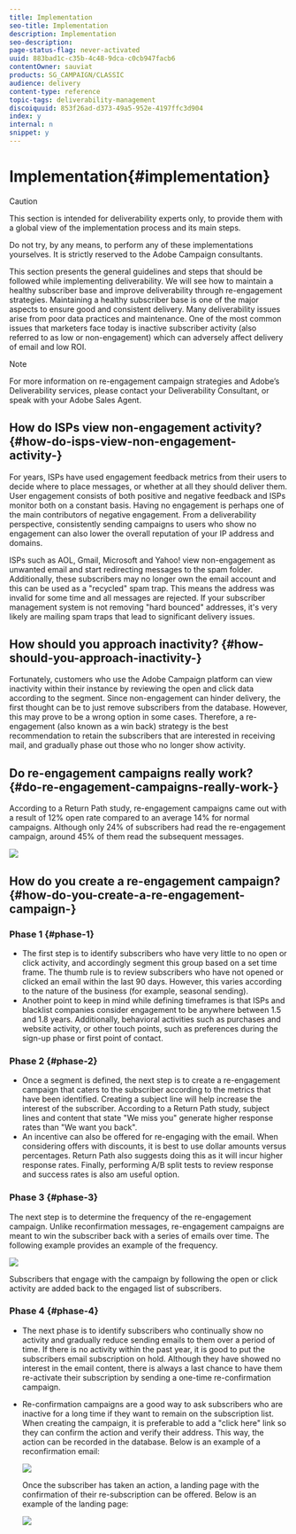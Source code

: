 ```yaml
---
title: Implementation
seo-title: Implementation
description: Implementation
seo-description: 
page-status-flag: never-activated
uuid: 883bad1c-c35b-4c48-9dca-c0cb947facb6
contentOwner: sauviat
products: SG_CAMPAIGN/CLASSIC
audience: delivery
content-type: reference
topic-tags: deliverability-management
discoiquuid: 853f26ad-d373-49a5-952e-4197ffc3d904
index: y
internal: n
snippet: y
---
```


# Implementation{#implementation}

>[!CAUTION]
>
>This section is intended for deliverability experts only, to provide them with a global view of the implementation process and its main steps.
>
>Do not try, by any means, to perform any of these implementations yourselves. It is strictly reserved to the Adobe Campaign consultants.

This section presents the general guidelines and steps that should be followed while implementing deliverability. We will see how to maintain a healthy subscriber base and improve deliverability through re-engagement strategies. Maintaining a healthy subscriber base is one of the major aspects to ensure good and consistent delivery. Many deliverability issues arise from poor data practices and maintenance. One of the most common issues that marketers face today is inactive subscriber activity (also referred to as low or non-engagement) which can adversely affect delivery of email and low ROI.

>[!NOTE]
>
>For more information on re-engagement campaign strategies and Adobe’s Deliverability services, please contact your Deliverability Consultant, or speak with your Adobe Sales Agent.

## How do ISPs view non-engagement activity? {#how-do-isps-view-non-engagement-activity-}

For years, ISPs have used engagement feedback metrics from their users to decide where to place messages, or whether at all they should deliver them. User engagement consists of both positive and negative feedback and ISPs monitor both on a constant basis. Having no engagement is perhaps one of the main contributors of negative engagement. From a deliverability perspective, consistently sending campaigns to users who show no engagement can also lower the overall reputation of your IP address and domains.

ISPs such as AOL, Gmail, Microsoft and Yahoo! view non-engagement as unwanted email and start redirecting messages to the spam folder. Additionally, these subscribers may no longer own the email account and this can be used as a "recycled" spam trap. This means the address was invalid for some time and all messages are rejected. If your subscriber management system is not removing "hard bounced" addresses, it's very likely are mailing spam traps that lead to significant delivery issues.

## How should you approach inactivity? {#how-should-you-approach-inactivity-}

Fortunately, customers who use the Adobe Campaign platform can view inactivity within their instance by reviewing the open and click data according to the segment. Since non-engagement can hinder delivery, the first thought can be to just remove subscribers from the database. However, this may prove to be a wrong option in some cases. Therefore, a re-engagement (also known as a win back) strategy is the best recommendation to retain the subscribers that are interested in receiving mail, and gradually phase out those who no longer show activity.

## Do re-engagement campaigns really work? {#do-re-engagement-campaigns-really-work-}

According to a Return Path study, re-engagement campaigns came out with a result of 12% open rate compared to an average 14% for normal campaigns. Although only 24% of subscribers had read the re-engagement campaign, around 45% of them read the subsequent messages. 

![](assets/deliverability_implementation_1.png)

## How do you create a re-engagement campaign? {#how-do-you-create-a-re-engagement-campaign-}

### Phase 1 {#phase-1}

* The first step is to identify subscribers who have very little to no open or click activity, and accordingly segment this group based on a set time frame. The thumb rule is to review subscribers who have not opened or clicked an email within the last 90 days. However, this varies according to the nature of the business (for example, seasonal sending).
* Another point to keep in mind while defining timeframes is that ISPs and blacklist companies consider engagement to be anywhere between 1.5 and 1.8 years. Additionally, behavioral activities such as purchases and website activity, or other touch points, such as preferences during the sign-up phase or first point of contact.

### Phase 2 {#phase-2}

* Once a segment is defined, the next step is to create a re-engagement campaign that caters to the subscriber according to the metrics that have been identified. Creating a subject line will help increase the interest of the subscriber. According to a Return Path study, subject lines and content that state "We miss you" generate higher response rates than "We want you back".
* An incentive can also be offered for re-engaging with the email. When considering offers with discounts, it is best to use dollar amounts versus percentages. Return Path also suggests doing this as it will incur higher response rates. Finally, performing A/B split tests to review response and success rates is also am useful option.

### Phase 3 {#phase-3}

The next step is to determine the frequency of the re-engagement campaign. Unlike reconfirmation messages, re-engagement campaigns are meant to win the subscriber back with a series of emails over time. The following example provides an example of the frequency.

![](assets/deliverability_implementation_2.png)

Subscribers that engage with the campaign by following the open or click activity are added back to the engaged list of subscribers.

### Phase 4 {#phase-4}

* The next phase is to identify subscribers who continually show no activity and gradually reduce sending emails to them over a period of time. If there is no activity within the past year, it is good to put the subscribers email subscription on hold. Although they have showed no interest in the email content, there is always a last chance to have them re-activate their subscription by sending a one-time re-confirmation campaign.
* Re-confirmation campaigns are a good way to ask subscribers who are inactive for a long time if they want to remain on the subscription list. When creating the campaign, it is preferable to add a "click here" link so they can confirm the action and verify their address. This way, the action can be recorded in the database. Below is an example of a reconfirmation email:

  ![](assets/deliverability_implementation_3.png)

  Once the subscriber has taken an action, a landing page with the confirmation of their re-subscription can be offered. Below is an example of the landing page:

  ![](assets/deliverability_implementation_4.png)
